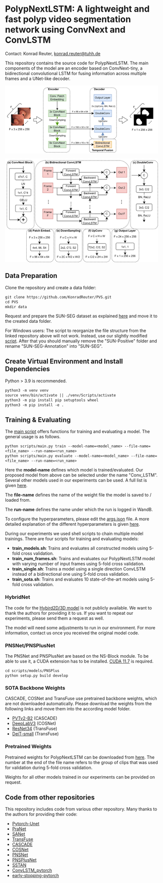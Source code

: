 # PolypNextLSTM: A lightweight and fast polyp video segmentation network using ConvNext and ConvLSTM

Contact: Konrad Reuter, konrad.reuter@tuhh.de

This repository contains the source code for PolypNextLSTM. The main components of the model are an encoder based on ConvNext-tiny, a bidirectional convolutional LSTM for fusing information across multiple frames and a UNet-like decoder.

![PolypNextLSTM](./figures/model.png "PolypNextLSTM")

![Components](./figures/model_components.png "Components")

## Data Preparation

Clone the repository and create a data folder:
 ```
 git clone https://github.com/KonradReuter/PVS.git
 cd PVS
 mkdir data
 ```

Request and prepare the SUN-SEG dataset as explained [here](https://github.com/GewelsJI/VPS/blob/main/docs/DATA_PREPARATION.md) and move it to the created data folder.

For Windows users: The script to reorganize the file structure from the linked repository above will not work. Instead, use our slightly modified [script](./scripts/models/PNSPlus/utils/reorganize.py). After that you should manually remove the "SUN-Positive" folder and rename "SUN-SEG-Annotation" into "SUN-SEG".

## Create Virtual Environment and Install Dependencies

Python > 3.9 is recommended.

```
python3 -m venv venv
source venv/bin/activate || ./venv/Scripts/activate
python3 -m pip install pip setuptools wheel
python3 -m pip install -e .
```

## Training & Evaluating

The [main script](scripts/main.py) offers functions for training and evaluating a model. The general usage is as follows.
```
python scripts/main.py train --model-name=<model_name> --file-name=<file_name> --run-name=<run_name>
python scripts/main.py evaluate --model-name=<model_name> --file-name=<file_name> --run-name=<run_name>
```
Here the **model-name** defines which model is trained/evaluated. Our proposed model from above can be selected under the name "Conv_LSTM". Several other models used in our experiments can be used. A full list is given [here](scripts/README.md).

The **file-name** defines the name of the weight file the model is saved to / loaded from.

The **run-name** defines the name under which the run is logged in WandB.

To configure the hyperparameters, please edit the [args.json](config/args.json) file. A more detailed explanation of the different hyperparameters is given [here](config/README.md).

During our experiments we used shell scripts to chain multiple model trainings.
There are four scripts for training and evaluating models:

- **train_models.sh**: Trains and evaluates all constructed models using 5-fold cross validation.
- **train_num_frames.sh**: Trains and evaluates our PolypNextLSTM model with varying number of input frames using 5-fold cross validation.
- **train_single.sh**: Trains a model using a single direction ConvLSTM instead of a bidirectional one using 5-fold cross validation.
- **train_sota.sh**: Trains and evaluates 10 state-of-the-art models using 5-fold cross validation.

### HybridNet

The code for the [Hybird2D/3D model](https://link.springer.com/chapter/10.1007/978-3-030-59725-2_29) is not publicly available. We want to thank the authors for providing it to us. If you want to repeat our experiments, please send them a request as well.

The model will need some adjustments to run in our environment. For more information, contact us once you received the original model code.

### PNSNet/PNSPlusNet

The PNSNet and PNSPlusNet are based on the NS-Block module. To be able to use it, a CUDA extension has to be installed. [CUDA 11.7](https://developer.nvidia.com/cuda-11-7-0-download-archive) is required.

```
cd scripts/models/PNSPlus
python setup.py build develop
```

### SOTA Backbone Weights

CASCADE, COSNet and TransFuse use pretrained backbone weights, which are not downloaded automatically. Please download the weights from the following links and move them into the according model folder.

- [PVTv2-B2](https://drive.google.com/drive/folders/1Eu8v9vMRvt-dyCH0XSV2i77lAd62nPXV) (CASCADE)
- [DeepLabV3](https://drive.google.com/file/d/1hy0-BAEestT9H4a3Sv78xrHrzmZga9mj/view) (COSNet)
- [ResNet34](https://download.pytorch.org/models/resnet34-333f7ec4.pth) (TransFuse)
- [DeiT-small](https://dl.fbaipublicfiles.com/deit/deit_small_patch16_224-cd65a155.pth) (TransFuse)

### Pretrained Weights

Pretrained weights for PolypNextLSTM can be downloaded from [here](https://drive.google.com/drive/folders/1e7tjGWNiif6tLL4RJaCBck7fzj-_mSOm?usp=sharing). The number at the end of the file name refers to the group of clips that was used for validation during 5-fold cross validation.

Weights for all other models trained in our experiments can be provided on request.

## Code from other repositories

This repository includes code from various other repository. Many thanks to the authors for providing their code:

- [Pytorch-Unet](https://github.com/milesial/Pytorch-UNet)
- [PraNet](https://github.com/DengPingFan/PraNet)
- [SANet](https://github.com/weijun88/SANet)
- [TransFuse](https://github.com/Rayicer/TransFuse)
- [CASCADE](https://github.com/SLDGroup/CASCADE)
- [COSNet](https://github.com/carrierlxk/COSNet)
- [PNSNet](https://github.com/GewelsJI/PNS-Net)
- [PNSPlusNet](https://github.com/GewelsJI/VPS)
- [SSTAN](https://github.com/ShinkaiZ/SSTAN-VPS)
- [ConvLSTM_pytorch](https://github.com/ndrplz/ConvLSTM_pytorch/)
- [early-stopping-pytorch](https://github.com/Bjarten/early-stopping-pytorch)
